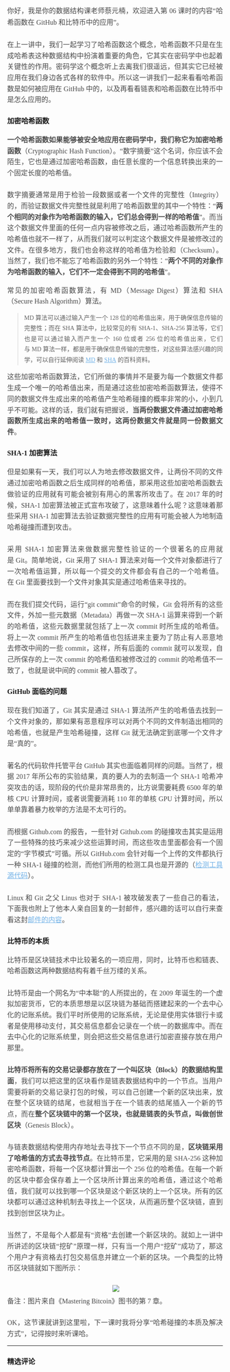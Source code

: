 <p style="margin-top: 0pt; margin-bottom: 0pt; text-align: justify; white-space: normal; line-height: 1.7; font-size: 11pt; color: rgb(73, 73, 73);"><span style="font-family: 微软雅黑, &quot;Microsoft YaHei&quot;; font-size: 16px;">你好，我是你的数据结构课老师蔡元楠，欢迎进入第 06 课时的内容“哈希函数在 GitHub 和比特币中的应用”。</span></p>
<p style="margin-top: 0pt; margin-bottom: 0pt; text-align: justify; white-space: normal; font-size: 11pt; color: rgb(73, 73, 73); line-height: 1.75em;"><span style="font-family: 微软雅黑, &quot;Microsoft YaHei&quot;; font-size: 16px;">&nbsp;</span></p>
<p style="margin-top: 0pt; margin-bottom: 0pt; text-align: justify; white-space: normal; font-size: 11pt; color: rgb(73, 73, 73); line-height: 1.75em;"><span style="font-family: 微软雅黑, &quot;Microsoft YaHei&quot;; font-size: 16px;">在上一讲中，我们一起学习了哈希函数这个概念，哈希函数不只是在生成哈希表这种数据结构中扮演着重要的角色，它其实在密码学中也起着关键性的作用。密码学这个概念听上去离我们很遥远，但其实它已经被应用在我们身边各式各样的软件中。所以这一讲我们一起来看看哈希函数是如何被应用在&nbsp;GitHub&nbsp;中的，以及再看看链表和哈希函数在比特币中是怎么应用的。</span></p>
<h3 style="text-align: justify; white-space: normal;"><p style="line-height: 1.75em;"><span style="font-family: 微软雅黑, &quot;Microsoft YaHei&quot;;">加密哈希函数</span></p></h3>
<p style="margin-top: 0pt; margin-bottom: 0pt; text-align: justify; white-space: normal; font-size: 11pt; color: rgb(73, 73, 73); line-height: 1.75em;"><span style="font-family: 微软雅黑, &quot;Microsoft YaHei&quot;; font-size: 16px;"><strong>一个哈希函数如果能够被安全地应用在密码学中，我们称它为加密哈希函数</strong>（Cryptographic Hash Function）。“数字摘要”这个名词，你应该不会陌生，它也是通过加密哈希函数，由任意长度的一个信息转换出来的一个固定长度的哈希值。</span></p>
<p style="margin-top: 0pt; margin-bottom: 0pt; text-align: justify; white-space: normal; font-size: 11pt; color: rgb(73, 73, 73); line-height: 1.75em;"><span style="font-family: 微软雅黑, &quot;Microsoft YaHei&quot;; font-size: 16px;">&nbsp;</span></p>
<p style="margin-top: 0pt; margin-bottom: 0pt; text-align: justify; white-space: normal; font-size: 11pt; color: rgb(73, 73, 73); line-height: 1.75em;"><span style="font-family: 微软雅黑, &quot;Microsoft YaHei&quot;; font-size: 16px;">数字摘要通常是用于检验一段数据或者一个文件的完整性（Integrity）的，而验证数据文件完整性就是利用了哈希函数里的其中一个特性：“<strong>两个相同的对象作为哈希函数的输入，它们总会得到一样的哈希值</strong>”。而当这个数据文件里面的任何一点内容被修改之后，通过哈希函数所产生的哈希值也就不一样了，从而我们就可以判定这个数据文件是被修改过的文件。在很多地方，我们也会称这样的哈希值为检验和（Checksum）。当然了，我们也不能忘了哈希函数的另外一个特性：“<strong>两个不同的对象作为哈希函数的输入，它们不一定会得到不同的哈希值</strong>”。</span></p>
<p style="margin-top: 0pt; margin-bottom: 0pt; text-align: justify; white-space: normal; line-height: 16.866666793823242px; font-size: 11pt; color: rgb(73, 73, 73);">&nbsp;</p>
<p style="margin-top: 0pt; margin-bottom: 0pt; text-align: justify; white-space: normal; font-size: 11pt; color: rgb(73, 73, 73); line-height: 1.75em;"><span style="font-family: 微软雅黑, &quot;Microsoft YaHei&quot;; font-size: 16px;">常见的加密哈希函数算法，有 MD（Message Digest）算法和 SHA（Secure Hash Algorithm）算法。</span></p>
<blockquote style="text-align: justify; white-space: normal;">
 <p style="line-height: 1.75em;"><span style="font-family: 微软雅黑, &quot;Microsoft YaHei&quot;;">MD&nbsp;算法可以通过输入产生一个&nbsp;128&nbsp;位的哈希值出来，用于确保信息传输的完整性；而在&nbsp;SHA&nbsp;算法中，比较常见的有&nbsp;SHA-1、SHA-256&nbsp;算法等，它们也是可以通过输入而产生一个&nbsp;160&nbsp;位或者&nbsp;256&nbsp;位的哈希值出来，它们与&nbsp;MD&nbsp;算法一样，都是用于确保信息传输的完整性，对这些算法感兴趣的同学，可以自行延伸阅读&nbsp;</span><a class="ql-link ql-author-17443054" href="https://baike.baidu.com/item/MD5/212708" target="_blank" rel="noopener noreferrer nofollow" style="color: rgb(112, 177, 231); font-family: 微软雅黑, &quot;Microsoft YaHei&quot;;">MD</a><span style="font-family: 微软雅黑, &quot;Microsoft YaHei&quot;;">&nbsp;和&nbsp;</span><a class="ql-link ql-author-17443054" href="https://baike.baidu.com/item/SHA%E5%AE%B6%E6%97%8F" target="_blank" rel="noopener noreferrer nofollow" style="color: rgb(112, 177, 231); font-family: 微软雅黑, &quot;Microsoft YaHei&quot;;">SHA</a><span style="font-family: 微软雅黑, &quot;Microsoft YaHei&quot;;">&nbsp;的百科资料。</span></p>
</blockquote>
<p style="margin-top: 0pt; margin-bottom: 0pt; text-align: justify; white-space: normal; font-size: 11pt; color: rgb(73, 73, 73); line-height: 1.75em;"><span style="font-family: 微软雅黑, &quot;Microsoft YaHei&quot;; font-size: 16px;">这些加密哈希函数算法，它们所做的事情并不是要为每一个数据文件都生成一个唯一的哈希值出来，而是通过这些加密哈希函数算法，使得不同的数据文件生成出来的哈希值产生哈希碰撞的概率非常的小，小到几乎不可能。这样的话，我们就有把握说，<strong>当两份数据文件通过加密哈希函数所生成出来的哈希值一致时，这两份数据文件就是同一份数据文件</strong>。</span></p>
<h3 style="text-align: justify; white-space: normal;"><p style="line-height: 1.75em;"><span style="font-family: 微软雅黑, &quot;Microsoft YaHei&quot;;">SHA-1 加密算法</span></p></h3>
<p style="margin-top: 0pt; margin-bottom: 0pt; text-align: justify; white-space: normal; font-size: 11pt; color: rgb(73, 73, 73); line-height: 1.75em;"><span style="font-family: 微软雅黑, &quot;Microsoft YaHei&quot;; font-size: 16px;">但是如果有一天，我们可以人为地去修改数据文件，让两份不同的文件通过加密哈希函数之后生成同样的哈希值，那采用这些加密哈希函数去做验证的应用就有可能会被别有用心的黑客所攻击了。在&nbsp;2017&nbsp;年的时候，SHA-1&nbsp;加密算法被正式宣布攻破了，这意味着什么呢？这意味着那些采用&nbsp;SHA-1&nbsp;加密算法去验证数据完整性的应用有可能会被人为地制造哈希碰撞而遭到攻击。</span></p>
<p style="margin-top: 0pt; margin-bottom: 0pt; text-align: justify; white-space: normal; font-size: 11pt; color: rgb(73, 73, 73); line-height: 1.75em;"><span style="font-family: 微软雅黑, &quot;Microsoft YaHei&quot;; font-size: 16px;">&nbsp;</span></p>
<p style="margin-top: 0pt; margin-bottom: 0pt; text-align: justify; white-space: normal; font-size: 11pt; color: rgb(73, 73, 73); line-height: 1.75em;"><span style="font-family: 微软雅黑, &quot;Microsoft YaHei&quot;; font-size: 16px;">采用&nbsp;SHA-1&nbsp;加密算法来做数据完整性验证的一个很著名的应用就是&nbsp;Git。简单地说，Git&nbsp;采用了&nbsp;SHA-1&nbsp;算法来对每一个文件对象都进行了一次哈希值运算，所以每一个提交的文件都会有自己的一个哈希值。在&nbsp;Git&nbsp;里面要找到一个文件对象其实是通过哈希值来寻找的。</span></p>
<p style="margin-top: 0pt; margin-bottom: 0pt; text-align: justify; white-space: normal; font-size: 11pt; color: rgb(73, 73, 73); line-height: 1.75em;"><span style="font-family: 微软雅黑, &quot;Microsoft YaHei&quot;; font-size: 16px;">&nbsp;</span></p>
<p style="margin-top: 0pt; margin-bottom: 0pt; text-align: justify; white-space: normal; font-size: 11pt; color: rgb(73, 73, 73); line-height: 1.75em;"><span style="font-family: 微软雅黑, &quot;Microsoft YaHei&quot;; font-size: 16px;">而在我们提交代码，运行“git commit”命令的时候，Git&nbsp;会将所有的这些文件，外加一些元数据（Metadata）再做一次&nbsp;SHA-1&nbsp;运算来得到一个新的哈希值，这些元数据里就包括了上一次&nbsp;commit&nbsp;时所生成的哈希值。将上一次&nbsp;commit&nbsp;所产生的哈希值也包括进来主要为了防止有人恶意地去修改中间的一些&nbsp;commit，这样，所有后面的&nbsp;commit&nbsp;就可以发现，自己所保存的上一次&nbsp;commit&nbsp;的哈希值和被修改过的&nbsp;commit&nbsp;的哈希值不一致了，也就是说中间的&nbsp;commit&nbsp;被人篡改了。</span></p>
<h3 style="text-align: justify; white-space: normal;"><p style="line-height: 1.75em;"><span style="font-family: 微软雅黑, &quot;Microsoft YaHei&quot;;">GitHub 面临的问题</span></p></h3>
<p style="margin-top: 0pt; margin-bottom: 0pt; text-align: justify; white-space: normal; font-size: 11pt; color: rgb(73, 73, 73); line-height: 1.75em;"><span style="font-family: 微软雅黑, &quot;Microsoft YaHei&quot;; font-size: 16px;">现在我们知道了，Git&nbsp;其实是通过&nbsp;SHA-1&nbsp;算法所产生的哈希值去找到一个文件对象的，那如果有恶意程序可以对两个不同的文件制造出相同的哈希值，也就是产生哈希碰撞，这样&nbsp;Git&nbsp;就无法确定到底哪一个文件才是“真的”。</span></p>
<p style="margin-top: 0pt; margin-bottom: 0pt; text-align: justify; white-space: normal; font-size: 11pt; color: rgb(73, 73, 73); line-height: 1.75em;"><span style="font-family: 微软雅黑, &quot;Microsoft YaHei&quot;; font-size: 16px;">&nbsp;</span></p>
<p style="margin-top: 0pt; margin-bottom: 0pt; text-align: justify; white-space: normal; font-size: 11pt; color: rgb(73, 73, 73); line-height: 1.75em;"><span style="font-family: 微软雅黑, &quot;Microsoft YaHei&quot;; font-size: 16px;">著名的代码软件托管平台&nbsp;GitHub&nbsp;其实也面临着同样的问题。当然了，根据&nbsp;2017&nbsp;年所公布的实验结果，真的要人为的去制造一个&nbsp;SHA-1&nbsp;哈希冲突攻击的话，现阶段的代价是非常昂贵的，比方说需要耗费 6500 年的单核&nbsp;CPU&nbsp;计算时间，或者说需要消耗&nbsp;110 年的单核&nbsp;GPU&nbsp;计算时间，所以单单靠着暴力枚举的方法是不太可行的。</span></p>
<p style="margin-top: 0pt; margin-bottom: 0pt; text-align: justify; white-space: normal; font-size: 11pt; color: rgb(73, 73, 73); line-height: 1.75em;"><span style="font-family: 微软雅黑, &quot;Microsoft YaHei&quot;; font-size: 16px;">&nbsp;</span></p>
<p style="margin-top: 0pt; margin-bottom: 0pt; text-align: justify; white-space: normal; font-size: 11pt; color: rgb(73, 73, 73); line-height: 1.75em;"><span style="font-family: 微软雅黑, &quot;Microsoft YaHei&quot;; font-size: 16px;">而根据&nbsp;Github.com&nbsp;的报告，一些针对&nbsp;Github.com&nbsp;的碰撞攻击其实是运用了一些特殊的技巧来减少这些运算时间，而这些攻击里面都会有一个固定的“字节模式”可循。所以&nbsp;GitHub.com&nbsp;会针对每一个上传的文件都执行一种&nbsp;SHA-1&nbsp;碰撞的检测，而他们所用的检测工具也是开源的（</span><a class="ql-link ql-author-17443054" href="https://github.com/cr-marcstevens/sha1collisiondetection" target="_blank" rel="noopener noreferrer nofollow" style="color: rgb(112, 177, 231); font-family: 微软雅黑, &quot;Microsoft YaHei&quot;; font-size: 16px;">检测工具源代码</a><span style="font-family: 微软雅黑, &quot;Microsoft YaHei&quot;; font-size: 16px;">）。</span></p>
<p style="margin-top: 0pt; margin-bottom: 0pt; text-align: justify; white-space: normal; font-size: 11pt; color: rgb(73, 73, 73); line-height: 1.75em;"><span style="font-family: 微软雅黑, &quot;Microsoft YaHei&quot;; font-size: 16px;">&nbsp;</span></p>
<p style="margin-top: 0pt; margin-bottom: 0pt; text-align: justify; white-space: normal; font-size: 11pt; color: rgb(73, 73, 73); line-height: 1.75em;"><span style="font-family: 微软雅黑, &quot;Microsoft YaHei&quot;; font-size: 16px;">Linux&nbsp;和&nbsp;Git&nbsp;之父&nbsp;Linus&nbsp;也对于&nbsp;SHA-1&nbsp;被攻破发表了一些自己的看法，下面我也附上了他本人亲自回复的一封邮件，感兴趣的话可以自行来查看这封</span><a class="ql-link ql-author-17443054" href="https://marc.info/?l=git&amp;m=148787047422954" target="_blank" rel="noopener noreferrer nofollow" style="color: rgb(112, 177, 231); font-family: 微软雅黑, &quot;Microsoft YaHei&quot;; font-size: 16px;">邮件的内容</a><span style="font-family: 微软雅黑, &quot;Microsoft YaHei&quot;; font-size: 16px;">。</span></p>
<h3 style="text-align: justify; white-space: normal;"><p style="line-height: 1.75em;"><span style="font-family: 微软雅黑, &quot;Microsoft YaHei&quot;;">比特币的本质</span></p></h3>
<p style="margin-top: 0pt; margin-bottom: 0pt; text-align: justify; white-space: normal; font-size: 11pt; color: rgb(73, 73, 73); line-height: 1.75em;"><span style="font-family: 微软雅黑, &quot;Microsoft YaHei&quot;; font-size: 16px;">比特币是区块链技术中比较著名的一项应用，同时，比特币也和链表、哈希函数这两种数据结构有着千丝万缕的关系。</span></p>
<p style="margin-top: 0pt; margin-bottom: 0pt; text-align: justify; white-space: normal; font-size: 11pt; color: rgb(73, 73, 73); line-height: 1.75em;"><span style="font-family: 微软雅黑, &quot;Microsoft YaHei&quot;; font-size: 16px;">&nbsp;</span></p>
<p style="margin-top: 0pt; margin-bottom: 0pt; text-align: justify; white-space: normal; font-size: 11pt; color: rgb(73, 73, 73); line-height: 1.75em;"><span style="font-family: 微软雅黑, &quot;Microsoft YaHei&quot;; font-size: 16px;">比特币是由一个网名为“中本聪”的人所提出的，在&nbsp;2009&nbsp;年诞生的一个虚拟加密货币，它的本质思想是以区块链为基础而搭建起来的一个去中心化的记账系统。我们平时所使用的记账系统，无论是使用实体银行卡或者是使用移动支付，其交易信息都会记录在一个统一的数据库中。而在去中心化的记账系统里，则会把这些交易信息进行加密直接存放在用户那里。</span></p>
<p style="margin-top: 0pt; margin-bottom: 0pt; text-align: justify; white-space: normal; font-size: 11pt; color: rgb(73, 73, 73); line-height: 1.75em;"><span style="font-family: 微软雅黑, &quot;Microsoft YaHei&quot;; font-size: 16px;">&nbsp;</span></p>
<p style="margin-top: 0pt; margin-bottom: 0pt; text-align: justify; white-space: normal; font-size: 11pt; color: rgb(73, 73, 73); line-height: 1.75em;"><span style="font-family: 微软雅黑, &quot;Microsoft YaHei&quot;; font-size: 16px;"><strong>比特币将所有的交易记录都存放在了一个叫区块（Block）的数据结构里面</strong>，我们可以把这里的区块看作是链表数据结构中的一个节点。当用户需要将新的交易记录打包的时候，可以自己创建一个新的区块出来，放在整个区块链的结尾，也就相当于在一个链表的结尾插入一个新的节点，而在<strong>整个区块链中的第一个区块，也就是链表的头节点，叫做创世区块</strong>（Genesis Block）。</span></p>
<p style="margin-top: 0pt; margin-bottom: 0pt; text-align: justify; white-space: normal; font-size: 11pt; color: rgb(73, 73, 73); line-height: 1.75em;"><span style="font-family: 微软雅黑, &quot;Microsoft YaHei&quot;; font-size: 16px;">&nbsp;</span></p>
<p style="margin-top: 0pt; margin-bottom: 0pt; text-align: justify; white-space: normal; font-size: 11pt; color: rgb(73, 73, 73); line-height: 1.75em;"><span style="font-family: 微软雅黑, &quot;Microsoft YaHei&quot;; font-size: 16px;">与链表数据结构使用内存地址去寻找下一个节点不同的是，<strong>区块链采用了哈希值的方式去寻找节点</strong>。在比特币里，它采用的是&nbsp;SHA-256&nbsp;这种加密哈希函数，将每一个区块都计算出一个&nbsp;256&nbsp;位的哈希值。在每一个新的区块中都会保存着上一个区块所计算出来的哈希值，通过这个哈希值，我们就可以找到哪一个区块是这个新区块的上一个区块。所有的区块都可以通过这种机制去寻找上一个区块，从而遍历整个区块链，直到找到创世区块为止。</span></p>
<p style="margin-top: 0pt; margin-bottom: 0pt; text-align: justify; white-space: normal; font-size: 11pt; color: rgb(73, 73, 73); line-height: 1.75em;"><span style="font-family: 微软雅黑, &quot;Microsoft YaHei&quot;; font-size: 16px;">&nbsp;</span></p>
<p style="margin-top: 0pt; margin-bottom: 0pt; text-align: justify; white-space: normal; font-size: 11pt; color: rgb(73, 73, 73); line-height: 1.75em;"><span style="font-family: 微软雅黑, &quot;Microsoft YaHei&quot;; font-size: 16px;">当然了，不是每个人都是有“资格”去创建一个新区块的。就如上一讲中所讲述的区块链“挖矿”原理一样，只有当一个用户“挖矿”成功了，那这个用户才有资格去打包交易信息并建立一个新的区块。一个典型的比特币区块链就如下图所示：</span></p>
<p style="margin-top: 0pt; margin-bottom: 0pt; text-align: justify; white-space: normal; line-height: 1.7; font-size: 11pt; color: rgb(73, 73, 73);">&nbsp;</p>
<p style="margin-top: 0pt; margin-bottom: 0pt; white-space: normal; font-size: 11pt; color: rgb(73, 73, 73); text-align: center; line-height: 1.75em;">&nbsp; &nbsp; &nbsp; &nbsp;<img src="https://s0.lgstatic.com/i/image3/M01/5E/A4/CgpOIF4NlRCAbNzlAAF29h8pAYQ631.png">&nbsp;&nbsp; &nbsp; &nbsp;</p>
<p style="margin-top: 0pt; margin-bottom: 0pt; text-align: justify; white-space: normal; font-size: 11pt; color: rgb(73, 73, 73); line-height: 1.75em;"><span style="font-family: 微软雅黑, &quot;Microsoft YaHei&quot;; font-size: 16px;">备注：图片来自《Mastering Bitcoin》图书的第 7 章。</span></p>
<p style="margin-top: 0pt; margin-bottom: 0pt; text-align: justify; white-space: normal; line-height: 1.7; font-size: 11pt; color: rgb(73, 73, 73);">&nbsp;</p>
<p style="margin-top: 0pt; margin-bottom: 0pt; text-align: justify; white-space: normal; font-size: 11pt; color: rgb(73, 73, 73); line-height: 1.75em;"><span style="font-family: 微软雅黑, &quot;Microsoft YaHei&quot;; font-size: 16px;">OK，这节课就讲到这里啦，下一课时我将分享“哈希碰撞的本质及解决方式”，记得按时来听课哈。</span></p>

---

### 精选评论


